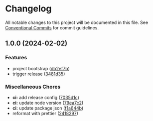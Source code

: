 # Changelog

All notable changes to this project will be documented in this file. See
[Conventional Commits](https://conventionalcommits.org) for commit guidelines.

## 1.0.0 (2024-02-02)


### Features

* project bootstrap ([db2ef7b](https://github.com/rdeak/use-search-state/commit/db2ef7b4be468dd34713a0ec460689bee2992a68))
* trigger release ([3481d35](https://github.com/rdeak/use-search-state/commit/3481d35a5a4298750dc135f1aeac230264b02291))


### Miscellaneous Chores

* **ci:** add release config ([7035d1c](https://github.com/rdeak/use-search-state/commit/7035d1c20e26326a03525cd4c471df7cc02f12ee))
* **ci:** update node version ([79ea7c2](https://github.com/rdeak/use-search-state/commit/79ea7c20f40f53e37bafc61aca8f3e15b1ee8e68))
* **ci:** update package json ([f1a644b](https://github.com/rdeak/use-search-state/commit/f1a644b00f03a588dc804452cb0aa8e6f162ee4b))
* reformat with prettier ([2418297](https://github.com/rdeak/use-search-state/commit/2418297c7e42f701822735236bb654209d7008d0))
